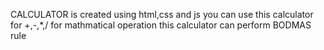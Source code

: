 CALCULATOR is created using html,css and js
you can use this calculator for +,-,*,/ for mathmatical operation
this calculator can perform BODMAS rule
